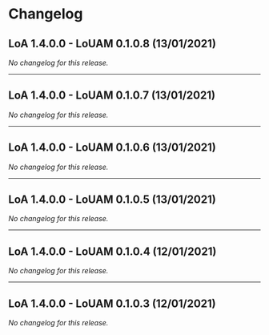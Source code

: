 # Changelog

## LoA 1.4.0.0 - LoUAM 0.1.0.8 (13/01/2021)
*No changelog for this release.*

---

## LoA 1.4.0.0 - LoUAM 0.1.0.7 (13/01/2021)
*No changelog for this release.*

---

## LoA 1.4.0.0 - LoUAM 0.1.0.6 (13/01/2021)
*No changelog for this release.*

---

## LoA 1.4.0.0 - LoUAM 0.1.0.5 (13/01/2021)
*No changelog for this release.*

---

## LoA 1.4.0.0 - LoUAM 0.1.0.4 (12/01/2021)
*No changelog for this release.*

---

## LoA 1.4.0.0 - LoUAM 0.1.0.3 (12/01/2021)
*No changelog for this release.*
